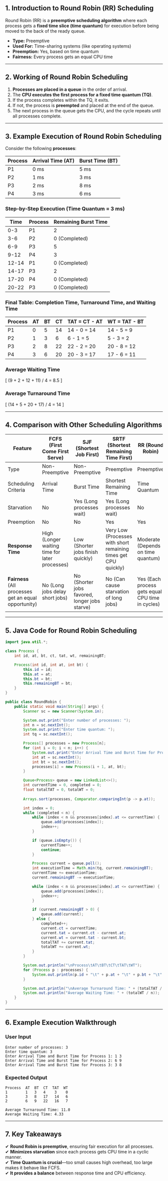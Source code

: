 ## **1. Introduction to Round Robin (RR) Scheduling**
Round Robin (RR) is a **preemptive scheduling algorithm** where each process gets a **fixed time slice (time quantum)** for execution before being moved to the back of the ready queue.

- **Type:** Preemptive
- **Used For:** Time-sharing systems (like operating systems)
- **Preemption:** Yes, based on time quantum
- **Fairness:** Every process gets an equal CPU time

---

## **2. Working of Round Robin Scheduling**
1. **Processes are placed in a queue** in the order of arrival.
2. The **CPU executes the first process for a fixed time quantum (TQ)**.
3. If the process completes within the TQ, it exits.
4. If not, the process is **preempted** and placed at the end of the queue.
5. The next process in the queue gets the CPU, and the cycle repeats until all processes complete.

---

## **3. Example Execution of Round Robin Scheduling**
Consider the following **processes**:

| Process | Arrival Time (AT) | Burst Time (BT) |
|---------|------------------|-----------------|
| P1      | 0 ms             | 5 ms            |
| P2      | 1 ms             | 3 ms            |
| P3      | 2 ms             | 8 ms            |
| P4      | 3 ms             | 6 ms            |

### **Step-by-Step Execution (Time Quantum = 3 ms)**
| Time | Process | Remaining Burst Time |
|------|---------|----------------------|
| 0-3  | P1      | 2                    |
| 3-6  | P2      | 0 (Completed)         |
| 6-9  | P3      | 5                    |
| 9-12 | P4      | 3                    |
| 12-14 | P1     | 0 (Completed)         |
| 14-17 | P3     | 2                    |
| 17-20 | P4     | 0 (Completed)         |
| 20-22 | P3     | 0 (Completed)         |

### **Final Table: Completion Time, Turnaround Time, and Waiting Time**
| Process | AT  | BT  | CT  | TAT = CT - AT | WT = TAT - BT |
|---------|-----|-----|-----|--------------|--------------|
| P1      | 0   | 5   | 14  | 14 - 0 = 14  | 14 - 5 = 9   |
| P2      | 1   | 3   | 6   | 6 - 1 = 5    | 5 - 3 = 2    |
| P3      | 2   | 8   | 22  | 22 - 2 = 20  | 20 - 8 = 12  |
| P4      | 3   | 6   | 20  | 20 - 3 = 17  | 17 - 6 = 11  |

### **Average Waiting Time**
\[
(9 + 2 + 12 + 11) / 4 = 8.5
\]

### **Average Turnaround Time**
\[
(14 + 5 + 20 + 17) / 4 = 14
\]

---

## **4. Comparison with Other Scheduling Algorithms**

| Feature             | FCFS (First Come First Serve) | SJF (Shortest Job First) | SRTF (Shortest Remaining Time First) | RR (Round Robin) |
|--------------------|----------------------------|--------------------------|-------------------------------------|----------------|
| Type               | Non-Preemptive             | Non-Preemptive           | Preemptive                         | Preemptive    |
| Scheduling Criteria | Arrival Time               | Burst Time               | Shortest Remaining Time            | Time Quantum  |
| Starvation         | No                          | Yes (Long processes wait) | Yes (Long processes wait)           | No            |
| Preemption         | No                          | No                        | Yes                                | Yes           |
| **Response Time** | High (Longer waiting time for later processes)   | Low (Shorter jobs finish quickly) | Very Low (Processes with short remaining times get CPU quickly) | Moderate (Depends on time quantum) |
| **Fairness** (All processes get an equal opportunity)    | No (Long jobs delay short jobs)                    | No (Shorter jobs favored, longer jobs starve) | No (Can cause starvation of long jobs) | Yes (Each process gets equal CPU time in cycles) |  

---

## **5. Java Code for Round Robin Scheduling**
```java
import java.util.*;

class Process {
    int id, at, bt, ct, tat, wt, remainingBT;

    Process(int id, int at, int bt) {
        this.id = id;
        this.at = at;
        this.bt = bt;
        this.remainingBT = bt;
    }
}

public class RoundRobin {
    public static void main(String[] args) {
        Scanner sc = new Scanner(System.in);

        System.out.print("Enter number of processes: ");
        int n = sc.nextInt();
        System.out.print("Enter time quantum: ");
        int tq = sc.nextInt();

        Process[] processes = new Process[n];
        for (int i = 0; i < n; i++) {
            System.out.print("Enter Arrival Time and Burst Time for Process " + (i + 1) + ": ");
            int at = sc.nextInt();
            int bt = sc.nextInt();
            processes[i] = new Process(i + 1, at, bt);
        }

        Queue<Process> queue = new LinkedList<>();
        int currentTime = 0, completed = 0;
        float totalTAT = 0, totalWT = 0;
        
        Arrays.sort(processes, Comparator.comparingInt(p -> p.at));

        int index = 0;
        while (completed < n) {
            while (index < n && processes[index].at <= currentTime) {
                queue.add(processes[index]);
                index++;
            }

            if (queue.isEmpty()) {
                currentTime++;
                continue;
            }

            Process current = queue.poll();
            int executionTime = Math.min(tq, current.remainingBT);
            currentTime += executionTime;
            current.remainingBT -= executionTime;

            while (index < n && processes[index].at <= currentTime) {
                queue.add(processes[index]);
                index++;
            }

            if (current.remainingBT > 0) {
                queue.add(current);
            } else {
                completed++;
                current.ct = currentTime;
                current.tat = current.ct - current.at;
                current.wt = current.tat - current.bt;
                totalTAT += current.tat;
                totalWT += current.wt;
            }
        }

        System.out.println("\nProcess\tAT\tBT\tCT\tTAT\tWT");
        for (Process p : processes) {
            System.out.println(p.id + "\t" + p.at + "\t" + p.bt + "\t" + p.ct + "\t" + p.tat + "\t" + p.wt);
        }

        System.out.println("\nAverage Turnaround Time: " + (totalTAT / n));
        System.out.println("Average Waiting Time: " + (totalWT / n));
    }
}
```

---

## **6. Example Execution Walkthrough**
### **User Input**
```
Enter number of processes: 3
Enter time quantum: 3
Enter Arrival Time and Burst Time for Process 1: 1 3
Enter Arrival Time and Burst Time for Process 2: 6 9
Enter Arrival Time and Burst Time for Process 3: 3 8
```

### **Expected Output**
```
Process  AT  BT  CT  TAT  WT
1        1   3   4    3    0
3        3   8   17   14   6
2        6   9   22   16   7

Average Turnaround Time: 11.0
Average Waiting Time: 4.33
```

---

## **7. Key Takeaways**
✔ **Round Robin is preemptive**, ensuring fair execution for all processes.  
✔ **Minimizes starvation** since each process gets CPU time in a cyclic manner.  
✔ **Time Quantum is crucial**—too small causes high overhead, too large makes it behave like FCFS.  
✔ **It provides a balance** between response time and CPU efficiency.  

